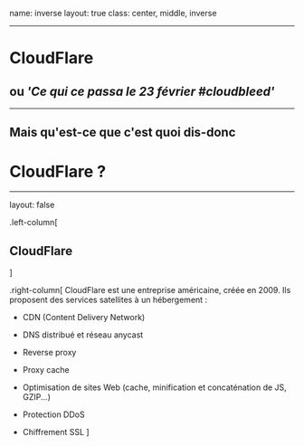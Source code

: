 name: inverse
layout: true
class: center, middle, inverse

---

# CloudFlare
## ou *'Ce qui ce passa le 23 février #cloudbleed'*

---

## Mais qu'est-ce que c'est quoi dis-donc
# CloudFlare ?

---
layout: false

.left-column[
  ## CloudFlare
]

.right-column[
  CloudFlare est une entreprise américaine, créée en 2009. Ils proposent des services satellites à un hébergement :

  - CDN (Content Delivery Network)

  - DNS distribué et réseau anycast

  - Reverse proxy

  - Proxy cache

  - Optimisation de sites Web (cache, minification et concaténation de JS, GZIP...)

  - Protection DDoS
  
  - Chiffrement SSL
]
